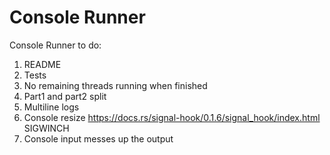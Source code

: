 # Console Runner

Console Runner to do:
1. README
2. Tests
3. No remaining threads running when finished
4. Part1 and part2 split
5. Multiline logs
6. Console resize https://docs.rs/signal-hook/0.1.6/signal_hook/index.html SIGWINCH
7. Console input messes up the output